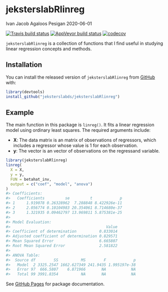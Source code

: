 jeksterslabRlinreg
================
Ivan Jacob Agaloos Pesigan
2020-06-01

<!-- README.md is generated from README.Rmd. Please edit that file -->

<!-- badges: start -->

[![Travis build
status](https://travis-ci.com/jeksterslabds/jeksterslabRlinreg.svg?branch=master)](https://travis-ci.com/jeksterslabds/jeksterslabRlinreg)
[![AppVeyor build
status](https://ci.appveyor.com/api/projects/status/github/jeksterslabds/jeksterslabRlinreg?branch=master&svg=true)](https://ci.appveyor.com/project/jeksterslabds/jeksterslabRlinreg)
[![codecov](https://codecov.io/github/jeksterslabds/jeksterslabRlinreg/branch/master/graphs/badge.svg)](https://codecov.io/github/jeksterslabds/jeksterslabRlinreg)
<!-- badges: end -->

`jeksterslabRlinreg` is a collection of functions that I find useful in
studying linear regression concepts and methods.

## Installation

You can install the released version of `jeksterslabRlinreg` from
[GitHub](https://github.com/jeksterslabds/jeksterslabRlinreg) with:

``` r
library(devtools)
install_github("jeksterslabds/jeksterslabRlinreg")
```

## Example

The main function in this package is `linreg()`. It fits a linear
regression model using ordinary least squares. The required arguments
include:

  - **X**: The data matrix  is an  matrix of  observations of 
    regressors, which includes a regressor whose value is 1 for each
    observation.
  - **y**: The vector  is an  vector of observations on the regressand
    variable.

<!-- end list -->

``` r
library(jeksterslabRlinreg)
linreg(
  X = X,
  y = y,
  FUN = betahat_inv,
  output = c("coef", "model", "anova")
)
#> Coefficients:
#>   Coefficients         se         t            p
#> 1     1.919078 0.26328962  7.288848 8.422926e-11
#> 2     2.056774 0.10104983 20.354061 8.714680e-37
#> 3     1.321935 0.09462797 13.969811 5.875381e-25
#> 
#> Model Evaluation:
#>                                          Value
#> Coefficient of determination          0.833014
#> Adjusted coefficient of determination 0.829571
#> Mean Squared Error                    6.665807
#> Root Mean Squared Error               2.581822
#> 
#> ANOVA Table:
#>  Source df        SS          MS        F            p
#>   Model  2 3325.2547 1662.627349 241.9435 1.995197e-38
#>   Error 97  666.5807    6.871966       NA           NA
#>   Total 99 3991.8354          NA       NA           NA
```

See [GitHub
Pages](https://jeksterslabds.github.io/jeksterslabRlinreg/index.html)
for package documentation.

